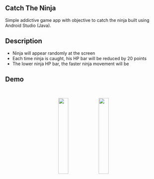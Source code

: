 ## Catch The Ninja
Simple addictive game app with objective to catch the ninja built using Android Studio (Java).


## Description
* Ninja will appear randomly at the screen
* Each time ninja is caught, his HP bar will be reduced by 20 points
* The lower ninja HP bar, the faster ninja movement will be

## Demo

<br>
<p align="center">
  <img src="docs/1.gif" width="25%">
  <img src="docs/2.gif" width="25%">
</p>
<br>
